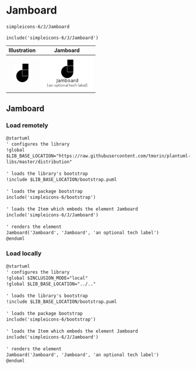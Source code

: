 # Jamboard


```text
simpleicons-6/J/Jamboard
```

```text
include('simpleicons-6/J/Jamboard')
```



| Illustration | Jamboard |
| :---: | :---: |
| ![illustration for Illustration](../../simpleicons-6/J/Jamboard.png) | ![illustration for Jamboard](../../simpleicons-6/J/Jamboard.Local.png) |




## Jamboard

### Load remotely
```plantuml
@startuml
' configures the library
!global $LIB_BASE_LOCATION="https://raw.githubusercontent.com/tmorin/plantuml-libs/master/distribution"

' loads the library's bootstrap
!include $LIB_BASE_LOCATION/bootstrap.puml

' loads the package bootstrap
include('simpleicons-6/bootstrap')

' loads the Item which embeds the element Jamboard
include('simpleicons-6/J/Jamboard')

' renders the element
Jamboard('Jamboard', 'Jamboard', 'an optional tech label')
@enduml
```

### Load locally
```plantuml
@startuml
' configures the library
!global $INCLUSION_MODE="local"
!global $LIB_BASE_LOCATION="../.."

' loads the library's bootstrap
!include $LIB_BASE_LOCATION/bootstrap.puml

' loads the package bootstrap
include('simpleicons-6/bootstrap')

' loads the Item which embeds the element Jamboard
include('simpleicons-6/J/Jamboard')

' renders the element
Jamboard('Jamboard', 'Jamboard', 'an optional tech label')
@enduml
```

